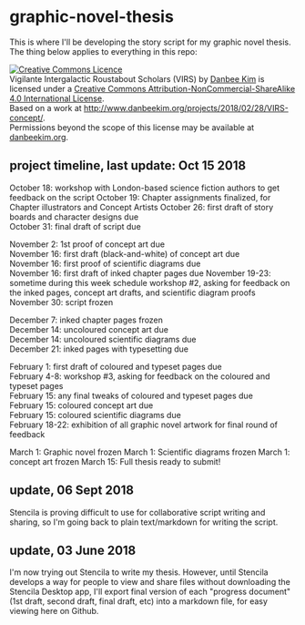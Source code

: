 # graphic-novel-thesis
This is where I'll be developing the story script for my graphic novel thesis. The thing below applies to everything in this repo: 

<a rel="license" href="http://creativecommons.org/licenses/by-nc-sa/4.0/"><img alt="Creative Commons Licence" style="border-width:0" src="https://i.creativecommons.org/l/by-nc-sa/4.0/88x31.png" /></a><br /><span xmlns:dct="http://purl.org/dc/terms/" property="dct:title">Vigilante Intergalactic Roustabout Scholars (VIRS)</span> by <a xmlns:cc="http://creativecommons.org/ns#" href="danbeekim.org" property="cc:attributionName" rel="cc:attributionURL">Danbee Kim</a> is licensed under a <a rel="license" href="http://creativecommons.org/licenses/by-nc-sa/4.0/">Creative Commons Attribution-NonCommercial-ShareAlike 4.0 International License</a>.<br />Based on a work at <a xmlns:dct="http://purl.org/dc/terms/" href="http://www.danbeekim.org/projects/2018/02/28/VIRS-concept/" rel="dct:source">http://www.danbeekim.org/projects/2018/02/28/VIRS-concept/</a>.<br />Permissions beyond the scope of this license may be available at <a xmlns:cc="http://creativecommons.org/ns#" href="danbeekim.org" rel="cc:morePermissions">danbeekim.org</a>.

## project timeline, last update: Oct 15 2018

October 18: workshop with London-based science fiction authors to get feedback on the script
October 19: Chapter assignments finalized, for Chapter illustrators and Concept Artists
October 26: first draft of story boards and character designs due  
October 31: final draft of script due  

November 2: 1st proof of concept art due  
November 16: first draft (black-and-white) of concept art due  
November 16: first proof of scientific diagrams due  
November 16: first draft of inked chapter pages due
November 19-23: sometime during this week schedule workshop #2, asking for feedback on the inked pages, concept art drafts, and scientific diagram proofs  
November 30: script frozen  

December 7: inked chapter pages frozen  
December 14: uncoloured concept art due  
December 14: uncoloured scientific diagrams due  
December 21: inked pages with typesetting due  

February 1: first draft of coloured and typeset pages due  
February 4-8: workshop #3, asking for feedback on the coloured and typeset pages  
February 15: any final tweaks of coloured and typeset pages due  
February 15: coloured concept art due  
February 15: coloured scientific diagrams due  
February 18-22: exhibition of all graphic novel artwork for final round of feedback  

March 1: Graphic novel frozen
March 1: Scientific diagrams frozen
March 1: concept art frozen
March 15: Full thesis ready to submit! 

## update, 06 Sept 2018
Stencila is proving difficult to use for collaborative script writing and sharing, so I'm going back to plain text/markdown for writing the script. 

## update, 03 June 2018
I'm now trying out Stencila to write my thesis. However, until Stencila develops a way for people to view and share files without downloading the Stencila Desktop app, I'll export final version of each "progress document" (1st draft, second draft, final draft, etc) into a markdown file, for easy viewing here on Github. 
